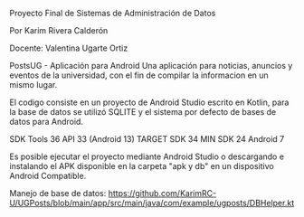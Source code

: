 Proyecto Final de Sistemas de Administración de Datos

Por Karim Rivera Calderón

Docente: Valentina Ugarte Ortiz


PostsUG - Aplicación para Android
Una aplicación para noticias, anuncios y eventos de la universidad, con el fin de compilar la informacion en un mismo lugar.

El codigo consiste en un proyecto de Android Studio escrito en Kotlin, para la base de datos se utilizó SQLITE y el sistema por defecto de bases de datos para Android.

SDK Tools 36
API 33 (Android 13) 
TARGET SDK 34
MIN SDK 24 ‎Android 7


Es posible ejecutar el proyecto mediante Android Studio o descargando e instalando el APK disponible en la carpeta "apk y db" en un dispositivo Android Compatible.

Manejo de base de datos:
https://github.com/KarimRC-U/UGPosts/blob/main/app/src/main/java/com/example/ugposts/DBHelper.kt
